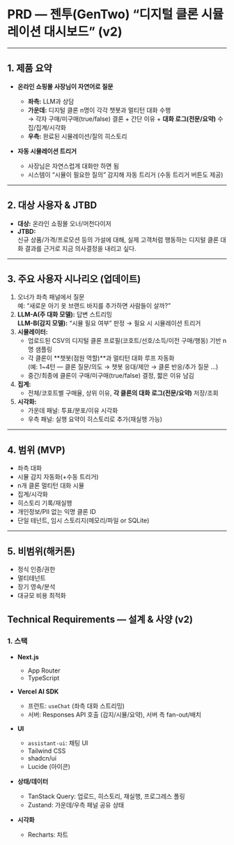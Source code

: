 # PRD — 젠투(GenTwo) “디지털 클론 시뮬레이션 대시보드” (v2)

---

## 1. 제품 요약

- **온라인 쇼핑몰 사장님이 자연어로 질문**
    - **좌측:** LLM과 상담
    - **가운데:** 디지털 클론 n명이 각각 챗봇과 멀티턴 대화 수행  
      → 각자 구매/미구매(true/false) 결론 + 간단 이유 + **대화 로그(전문/요약)** 수집/집계/시각화
    - **우측:** 완료된 시뮬레이션/질의 히스토리

- **자동 시뮬레이션 트리거**
    - 사장님은 자연스럽게 대화만 하면 됨
    - 시스템이 “시뮬이 필요한 질의” 감지해 자동 트리거 (수동 트리거 버튼도 제공)

---

## 2. 대상 사용자 & JTBD

- **대상:** 온라인 쇼핑몰 오너/머천다이저
- **JTBD:**  
  신규 상품/가격/프로모션 등의 가설에 대해, 실제 고객처럼 행동하는 디지털 클론 대화 결과를 근거로 지금 의사결정을 내리고 싶다.

---

## 3. 주요 사용자 시나리오 (업데이트)

1. 오너가 좌측 패널에서 질문  
   예: “새로운 아기 옷 브랜드 바지를 추가하면 사람들이 살까?”
2. **LLM-A(주 대화 모델):** 답변 스트리밍  
   **LLM-B(감지 모델):** “시뮬 필요 여부” 판정 → 필요 시 시뮬레이션 트리거
3. **시뮬레이터:**  
   - 업로드된 CSV의 디지털 클론 프로필(코호트/선호/소득/이전 구매/행동) 기반 n명 샘플링
   - 각 클론이 **챗봇(점원 역할)**과 멀티턴 대화 루프 자동화  
     (예: 1~4턴 — 클론 질문/의도 → 챗봇 응대/제안 → 클론 반응/추가 질문 …)
   - 중간/최종에 클론이 구매/미구매(true/false) 결정, 짧은 이유 남김
4. **집계:**  
   - 전체/코호트별 구매율, 상위 이유, **각 클론의 대화 로그(전문/요약)** 저장/조회
5. **시각화:**  
   - 가운데 패널: 투표/분포/이유 시각화
   - 우측 패널: 실행 요약이 히스토리로 추가(재실행 가능)

---

## 4. 범위 (MVP)

- 좌측 대화
- 시뮬 감지 자동화(+수동 트리거)
- n개 클론 멀티턴 대화 시뮬
- 집계/시각화
- 히스토리 기록/재실행
- 개인정보/PII 없는 익명 클론 ID
- 단일 테넌트, 임시 스토리지(메모리/파일 or SQLite)

---

## 5. 비범위(해커톤)

- 정식 인증/권한
- 멀티테넌트
- 장기 영속/분석
- 대규모 비용 최적화

## Technical Requirements — 설계 & 사양 (v2)

### 1. 스택

- **Next.js**  
  - App Router  
  - TypeScript

- **Vercel AI SDK**  
  - 프런트: `useChat` (좌측 대화 스트리밍)  
  - 서버: Responses API 호출 (감지/시뮬/요약), 서버 측 fan-out/배치

- **UI**  
  - `assistant-ui`: 채팅 UI  
  - Tailwind CSS  
  - shadcn/ui  
  - Lucide (아이콘)

- **상태/데이터**  
  - TanStack Query: 업로드, 히스토리, 재실행, 프로그레스 폴링  
  - Zustand: 가운데/우측 패널 공유 상태

- **시각화**  
  - Recharts: 차트